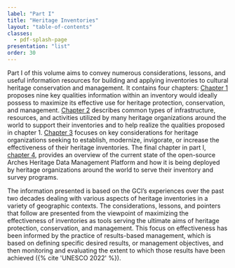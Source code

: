 ```yaml
---
label: "Part I"
title: "Heritage Inventories"
layout: "table-of-contents"
classes:
  - pdf-splash-page
presentation: "list"
order: 30
---
```


Part I of this volume aims to convey numerous considerations, lessons, and useful information resources for building and applying inventories to cultural heritage conservation and management. It contains four chapters: [Chapter 1](/part-i/chapter-1/) proposes nine key qualities information within an inventory would ideally possess to maximize its effective use for heritage protection, conservation, and management. [Chapter 2](/part-i/chapter-2/) describes common types of infrastructure, resources, and activities utilized by many heritage organizations around the world to support their inventories and to help realize the qualities proposed in chapter 1. [Chapter 3](/part-i/chapter-3/) focuses on key considerations for heritage organizations seeking to establish, modernize, invigorate, or increase the effectiveness of their heritage inventories. The final chapter in part I, [chapter 4](/part-i/chapter-4/), provides an overview of the current state of the open-source Arches Heritage Data Management Platform and how it is being deployed by heritage organizations around the world to serve their inventory and survey programs.

The information presented is based on the GCI’s experiences over the past two decades dealing with various aspects of heritage inventories in a variety of geographic contexts. The considerations, lessons, and pointers that follow are presented from the viewpoint of maximizing the effectiveness of inventories as tools serving the ultimate aims of heritage protection, conservation, and management. This focus on effectiveness has been informed by the practice of results-based management, which is based on defining specific desired results, or management objectives, and then monitoring and evaluating the extent to which those results have been achieved ({% cite 'UNESCO 2022' %}).